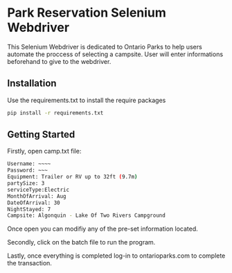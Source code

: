 # Park Reservation Selenium Webdriver

This Selenium Webdriver is dedicated to Ontario Parks to help users automate the proccess of selecting a campsite. User will enter informations beforehand to give to the webdriver.

## Installation 

Use the requirements.txt to install the require packages

```bash
pip install -r requirements.txt
```

## Getting Started

Firstly, open camp.txt file:

```bash
Username: ~~~~
Password: ~~~
Equipment: Trailer or RV up to 32ft (9.7m)
partySize: 3
serviceType:Electric
MonthOfArrival: Aug 
DateOfArrival: 30
NightStayed: 7
Campsite: Algonquin - Lake Of Two Rivers Campground
```

Once open you can modifiy any of the pre-set information located.

Secondly, click on the batch file to run the program.

Lastly, once everything is completed log-in to ontarioparks.com to complete the transaction.